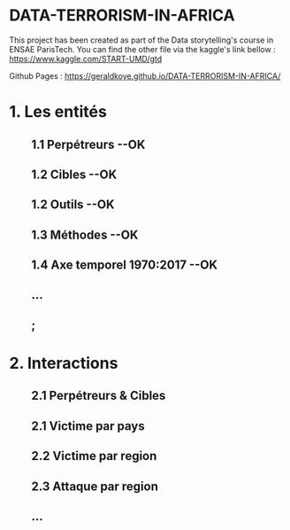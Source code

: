 # DATA-TERRORISM-IN-AFRICA
This project has been created as part of the Data storytelling's course in ENSAE ParisTech.
You can find the other file via the kaggle's link bellow :
https://www.kaggle.com/START-UMD/gtd

Github Pages : https://geraldkoye.github.io/DATA-TERRORISM-IN-AFRICA/

<div> 
    <h1> 1.  Les entités </h1>
    <div style = "margin-left: 40px"> <h2> 1.1 Perpétreurs --OK </h2> 
            <h2> 1.2 Cibles --OK </h2> 
        <h2> 1.2 Outils --OK </h2> 
        <h2> 1.3 Méthodes --OK </h2> 
        <h2> 1.4 Axe temporel 1970:2017 --OK </h2> 
        <h2> ... <h2/> ; 
        </div>
    <h1> 2.  Interactions </h1>
    <div style = "margin-left: 40px"> <h2> 2.1 Perpétreurs & Cibles </h2> 
            <h2> 2.1  Victime par pays  </h2> 
        <h2> 2.2 Victime par region </h2>
        <h2> 2.3 Attaque par region </h2>
        <h2> ... </h2>
        </div>
</div>
